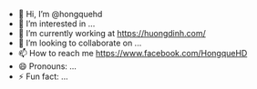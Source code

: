 - 👋 Hi, I’m @hongquehd
- 👀 I’m interested in ...
- 🌱 I’m currently working at https://huongdinh.com/
- 💞️ I’m looking to collaborate on ...
- 📫 How to reach me https://www.facebook.com/HongqueHD
- 😄 Pronouns: ...
- ⚡ Fun fact: ...

<!---
hongquehd/hongquehd is a ✨ special ✨ repository because its `README.md` (this file) appears on your GitHub profile.
You can click the Preview link to take a look at your changes.
--->
